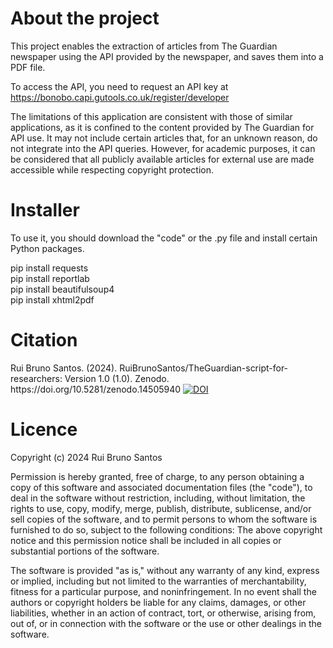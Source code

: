 <h1>About the project</h1>

This project enables the extraction of articles from The Guardian newspaper using the API provided by the newspaper, and saves them into a PDF file. 

To access the API, you need to request an API key at https://bonobo.capi.gutools.co.uk/register/developer

The limitations of this application are consistent with those of similar applications, as it is confined to the content provided by The Guardian for API use. It may not include certain articles that, for an unknown reason, do not integrate into the API queries. However, for academic purposes, it can be considered that all publicly available articles for external use are made accessible while respecting copyright protection.

<h1>Installer</h1>

To use it, you should download the "code" or the .py file and install certain Python packages.

pip install requests <br>
pip install reportlab <br>
pip install beautifulsoup4 <br>
pip install xhtml2pdf <br>

<h1>Citation</h1>
Rui Bruno Santos. (2024). RuiBrunoSantos/TheGuardian-script-for-researchers: Version 1.0 (1.0). Zenodo. https://doi.org/10.5281/zenodo.14505940
<a href="https://doi.org/10.5281/zenodo.14505940"><img src="https://zenodo.org/badge/DOI/10.5281/zenodo.14505940.svg" alt="DOI"></a>

<h1>Licence</h1>

Copyright (c) 2024 Rui Bruno Santos

Permission is hereby granted, free of charge, to any person obtaining a copy of this software and associated documentation files (the "code"), to deal in the software without restriction, including, without limitation, the rights to use, copy, modify, merge, publish, distribute, sublicense, and/or sell copies of the software, and to permit persons to whom the software is furnished to do so, subject to the following conditions: The above copyright notice and this permission notice shall be included in all copies or substantial portions of the software.

The software is provided "as is," without any warranty of any kind, express or implied, including but not limited to the warranties of merchantability, fitness for a particular purpose, and noninfringement. In no event shall the authors or copyright holders be liable for any claims, damages, or other liabilities, whether in an action of contract, tort, or otherwise, arising from, out of, or in connection with the software or the use or other dealings in the software.
